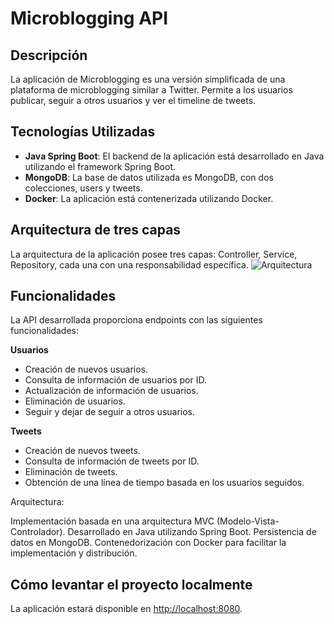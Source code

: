 # Microblogging API

## Descripción
La aplicación de Microblogging es una versión simplificada de una plataforma de microblogging similar a Twitter. Permite a los usuarios publicar, seguir a otros usuarios y ver el timeline de tweets.

## Tecnologías Utilizadas
- **Java Spring Boot**: El backend de la aplicación está desarrollado en Java utilizando el framework Spring Boot.
- **MongoDB**: La base de datos utilizada es MongoDB, con dos colecciones, users y tweets.
- **Docker**: La aplicación está contenerizada utilizando Docker.

## Arquitectura de tres capas
La arquitectura de la aplicación posee tres capas: Controller, Service, Repository, cada una con una responsabilidad específica.
![Arquitectura](https://github.com/llullmariasol/microblogging/assets/50931383/acf4a650-357a-420b-b7d2-ff185cf803a7)

## Funcionalidades
La API desarrollada proporciona endpoints con las siguientes funcionalidades:

**Usuarios**
- Creación de nuevos usuarios.
- Consulta de información de usuarios por ID.
- Actualización de información de usuarios.
- Eliminación de usuarios.
- Seguir y dejar de seguir a otros usuarios.
  
**Tweets**
- Creación de nuevos tweets.
- Consulta de información de tweets por ID.
- Eliminación de tweets.
- Obtención de una línea de tiempo basada en los usuarios seguidos.

Arquitectura:

Implementación basada en una arquitectura MVC (Modelo-Vista-Controlador).
Desarrollado en Java utilizando Spring Boot.
Persistencia de datos en MongoDB.
Contenedorización con Docker para facilitar la implementación y distribución.

## Cómo levantar el proyecto localmente

La aplicación estará disponible en [http://localhost:8080](http://localhost:8080).
